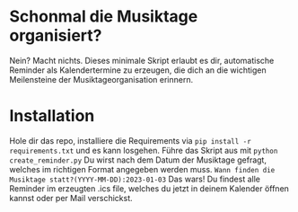 # Schonmal die Musiktage organisiert?
Nein? Macht nichts. Dieses minimale Skript erlaubt es dir, automatische Reminder als Kalendertermine zu erzeugen, die dich an die wichtigen Meilensteine der Musiktageorganisation erinnern.

# Installation
Hole dir das repo, installiere die Requirements via
`pip install -r requirements.txt`
und es kann losgehen. Führe das Skript aus mit
`python create_reminder.py`
Du wirst nach dem Datum der Musiktage gefragt, welches im richtigen Format angegeben werden muss.
`Wann finden die Musiktage statt?(YYYY-MM-DD):2023-01-03`
Das wars! Du findest alle Reminder im erzeugten .ics file, welches du jetzt in deinem Kalender öffnen kannst oder per Mail verschickst.